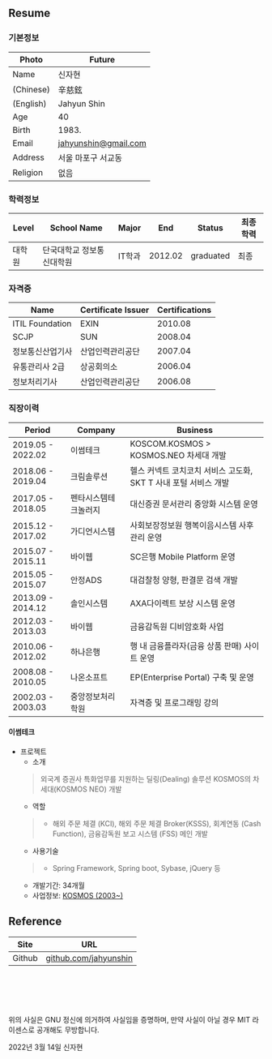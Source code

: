 ## Resume

### 기본정보
Photo      | Future
-----------|--------------
Name       | 신자현
(Chinese) | 辛慈鉉
(English) | Jahyun Shin
Age        | 40
Birth      | 1983.
Email      | jahyunshin@gmail.com
Address    | 서울 마포구 서교동
Religion   | 없음

### 학력정보
Level       | School Name          | Major | End     | Status    | 최종학력
------------|----------------------|-------|---------|-----------|--------
대학원       | 단국대학교 정보통신대학원 | IT학과 | 2012.02 | graduated | 최종

### 자격증
Name            | Certificate Issuer | Certifications
----------------|--------------------|-------
ITIL Foundation | EXIN               | 2010.08
SCJP            | SUN                | 2008.04
정보통신산업기사   | 산업인력관리공단      | 2007.04
유통관리사 2급    | 상공회의소           | 2006.04
정보처리기사      | 산업인력관리공단      | 2006.08

### 직장이력
Period            | Company    | Business
------------------|------------|-----------------------------
2019.05 - 2022.02 | 이썸테크       | KOSCOM.KOSMOS > KOSMOS.NEO 차세대 개발
2018.06 - 2019.04 | 크림솔루션      | 헬스 커넥트 코치코치 서비스 고도화, SKT T 사내 포털 서비스 개발
2017.05 - 2018.05 | 펜타시스템테크놀러지 | 대신증권 문서관리 중앙화 시스템 운영
2015.12 - 2017.02 | 가디언시스템     | 사회보장정보원 행복이음시스템 사후관리 운영
2015.07 - 2015.11 | 바이웹        | SC은행 Mobile Platform 운영
2015.05 - 2015.07 | 안정ADS      | 대검찰청 양형, 판결문 검색 개발
2013.09 - 2014.12 | 솔인시스템      | AXA다이렉트 보상 시스템 운영
2012.03 - 2013.03 | 바이웹        | 금융감독원 디비암호화 사업
2010.06 - 2012.02 | 하나은행       | 행 내 금융플라자(금융 상품 판매) 사이트 운영
2008.08 - 2010.05 | 나온소프트      | EP(Enterprise Portal) 구축 및 운영
2002.03 - 2003.03 | 중앙정보처리학원   | 자격증 및 프로그래밍 강의

#### 이썸테크
* 프로젝트
  - 소개
  > 외국계 증권사 특화업무를 지원하는 딜링(Dealing) 솔루션 KOSMOS의 차세대(KOSMOS NEO) 개발
  - 역할
  > * 해외 주문 체결 (KCI), 해외 주문 체결 Broker(KSSS), 회계연동 (Cash Function), 금융감독원 보고 시스템 (FSS) 메인 개발
  - 사용기술
  > * Spring Framework, Spring boot, Sybase, jQuery 등
  - 개발기간: 34개월
  - 사업정보: [KOSMOS (2003~)](https://www.koscom.co.kr/portal/bbs/B0000037/view.do?nttId=732&menuNo=200433)


## Reference
Site   | URL
-------|-------------------------------
Github |[github.com/jahyunshin](https://github.com/jahyunshin)

<br><br>
---
위의 사실은 GNU 정신에 의거하여 사실임을 증명하며, 만약 사실이 아닐 경우 MIT 라이센스로 공개해도 무방합니다.

2022년  3월 14일
신자현
